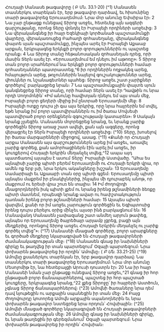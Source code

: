 
Հուդայի Մանասե թագավորը
( Բ Մն. 33.1-20)
(^1) Մանասեն տասներկու տարեկան էր, երբ թագավոր դարձավ, եւ հիսունինը տարի թագավորեց Երուսաղեմում։ Նրա
մոր անունը Եփսիբա էր։ 2 Նա չար ընթացք ունեցավ Տիրոջ առջեւ, հետեւեց այն ազգերի գարշությանը, որոնց Տերը վռնդել
էր Իսրայելի որդիների առջեւից։ 3 Նա վերականգնեց իր հայր Եզեկիայի կործանած պաշտամունքի վայրերը,
վերակառուցեց Բահաղի զոհասեղանը, վերականգնեց փայտե սյան պաշտամունքը, ինչպես արել էր Իսրայելի Աքաաբ
արքան, երկրպագեց երկնքի բոլոր զորություններին ու պաշտեց դրանք։ 4 Նա Տիրոջ տանը հեթանոսական զոհասեղան
դրեց, որի մասին Տերն ասել էր. «Երուսաղեմում եմ դնելու իմ աթոռը»։ 5 Տիրոջ տան բոլոր սրահներում նա երկնքի բոլոր
զորությունների համար զոհասեղաններ պատրաստեց,^6 իր որդիներին ողջակեզ արեց, հմայություն արեց, թռչուններին
նայելով գուշակություններ արեց, վհուկներ ու նշանագետներ պահեց։ Տիրոջ առջեւ շատ չարիքներ գործելով՝
բարկացրեց նրան։ 7 Նա պաշտամունքային փայտե սյուն կանգնեցրեց Տիրոջ տանը, որի համար Տերն ասել էր Դավթին
ու նրա որդի Սողոմոնին՝ «Իմ անունը հավիտյան դնելու եմ այս տան մեջ, Իսրայելի բոլոր ցեղերի միջից իմ ընտրած
Երուսաղեմի մեջ։ 8 Իսրայելի ոտքը դուրս չի գա այս երկրից, որը նրա հայրերին եմ տվել, եթե նրանք իմ բոլոր
պատվիրաններն ու իմ ծառա Մովսեսի պատվիրած բոլոր օրենքներն զգուշությամբ կատարեն»։ 9 Սակայն նրանք
չլսեցին. Մանասեն մոլորեցրեց նրանց, եւ նրանք չարիք գործեցին Տիրոջ առաջ շատ ավելի, քան այն ազգերը, որոնց
վերացրել էր Տերն Իսրայելի որդիների առջեւից։
(^10) Տերը, խոսելով իր ծառա մարգարեների միջոցով, ասաց. (^11) «Քանի որ Հուդայի արքա Մանասեն այս
գարշություններն արեց իմ առջեւ, առավել չարիք գործեց, քան ամորհացիներն էին արել իմ առջեւ, իր կուռքերով Հուդայի
երկրին մեղանչել տվեց,^12 ապա այդ պատճառով այսպես է ասում Տերը՝ Իսրայելի Աստվածը. “Ահա ես այնպիսի չարիք
պիտի բերեմ Երուսաղեմի ու Հուդայի երկրի վրա, որ ամեն ոք երբ լսի, նրա երկու ականջները խշշան։ 13 Երուսաղեմը
Սամարիայի եւ Աքաաբի տան օրը պիտի գցեմ։ Երուսաղեմը պիտի այնպես մաքրեմ իր բնակիչներից, ինչպես մի
դյուրաբեկ անոթ, որ մաքրում ու երեսի վրա շուռ են տալիս։ 14 Իմ ժողովրդի մնացորդներին իսկ պիտի լքեմ ու նրանց
իրենց թշնամիների ձեռքը պիտի մատնեմ, որպեսզի նրանք ավար ու հափշտակություն դառնան իրենց բոլոր
թշնամիների համար։ 15 Այսպես պիտի վարվեմ, քանի որ իմ առջեւ չարություն գործեցին եւ Եգիպտոսից իրենց դուրս
բերելու օրից մինչեւ այսօր ինձ բարկացնում են։ 16 Մանավանդ Մանասեն չափազանց շատ անմեղ արյուն թափեց,
այնպես որ Երուսաղեմը ծայրեծայր արյամբ լցրեց, բացի այն մեղքերից, որոնցով Տիրոջ առջեւ Հուդայի երկրին մեղանչել
ու չարիք գործել տվեց”»։
(^17) Մանասեի մնացած գործերը, բոլոր արարքները եւ գործած մեղքերը նկարագրված են Հուդայի թագավորների
ժամանակագրության մեջ։
(^18) Մանասեն գնաց իր նախնիների գիրկը եւ թաղվեց իր տան պարտեզում՝ Օզայի պարտեզում։ Նրա փոխարեն
թագավորեց իր որդին՝ Ամովնը։
( _Բ Մն_. 33.21-25)
(^19) Ամովնը քսաներկու տարեկան էր, երբ թագավոր դարձավ։ Նա տասներկու տարի թագավորեց Երուսաղեմում։
Նրա մոր անունը Մեսոլոմիթ էր, նա հետեբալցի Արուսի դուստրն էր։ 20 Նա իր հայր Մանասեի նման չար ընթացք
ունեցավ Տիրոջ առջեւ,^21 գնաց իր հոր ընթացած բոլոր ճանապարհներով, պաշտեց իր հոր պաշտած կուռքերը,
երկրպագեց նրանց,^22 լքեց Տիրոջը՝ իր հայրերի Աստծուն, չգնաց Տիրոջ ճանապարհներով։
(^23) Ամովնի ծառաները նրա դեմ դավ նյութեցին ու արքային սպանեցին իր տան մեջ։ 24 Բայց ժողովուրդը կոտորեց
Ամովն արքային սպանողներին եւ նրա փոխարեն թագավոր նստեցրեց նրա որդուն՝ Հովսիային։
(^25) Ամովնի մնացած գործերը նկարագրված են Հուդայի թագավորների ժամանակագրության մեջ։ 26 Ամովնը գնաց իր
նախնիների գիրկը, եւ նրան թաղեցին իր գերեզմանում՝ Օզայի պարտեզում։ Նրա փոխարեն թագավորեց իր որդին՝
Հովսիան։
